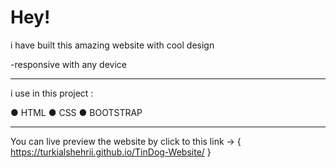 # Hey! 

i have built this amazing website with cool design 

-responsive with any device 

----------- 
i use in this project :

● HTML
● CSS 
● BOOTSTRAP

--------- 

You can live preview the website by click to this link -> { https://turkialshehrii.github.io/TinDog-Website/ }
